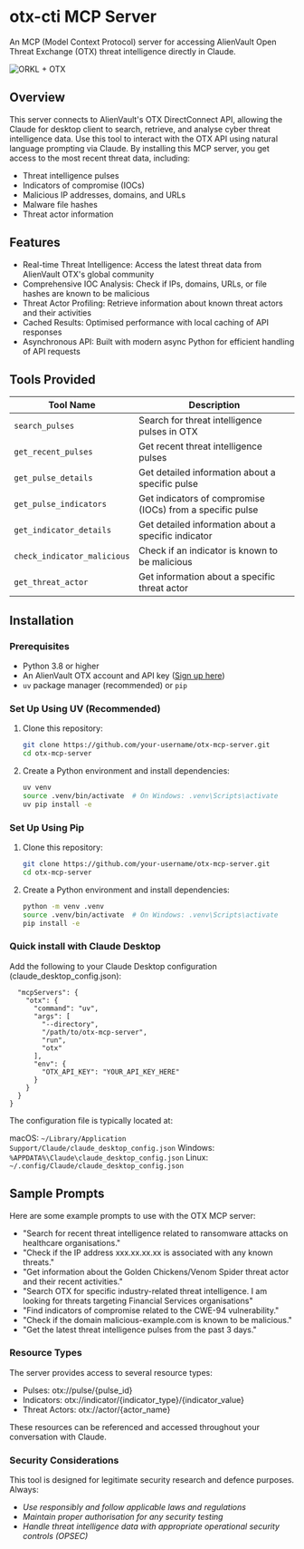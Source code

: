 # otx-cti MCP Server
An MCP (Model Context Protocol) server for accessing AlienVault Open Threat Exchange (OTX) threat intelligence directly in Claude.

![ORKL + OTX](https://github.com/user-attachments/assets/8e6feb59-3735-4b29-8354-f8caa317fd5c)

## Overview
This server connects to AlienVault's OTX DirectConnect API, allowing the Claude for desktop client to search, retrieve, and analyse cyber threat intelligence data. Use this tool to interact with the OTX API using natural language prompting via Claude. By installing this MCP server, you get access to the most recent threat data, including:

* Threat intelligence pulses
* Indicators of compromise (IOCs)
* Malicious IP addresses, domains, and URLs
* Malware file hashes
* Threat actor information

## Features

* Real-time Threat Intelligence: Access the latest threat data from AlienVault OTX's global community
* Comprehensive IOC Analysis: Check if IPs, domains, URLs, or file hashes are known to be malicious
* Threat Actor Profiling: Retrieve information about known threat actors and their activities
* Cached Results: Optimised performance with local caching of API responses
* Asynchronous API: Built with modern async Python for efficient handling of API requests

## Tools Provided

| Tool Name | Description |
|-----------|-------------|
| `search_pulses` | Search for threat intelligence pulses in OTX |
| `get_recent_pulses` | Get recent threat intelligence pulses |
| `get_pulse_details` | Get detailed information about a specific pulse |
| `get_pulse_indicators` | Get indicators of compromise (IOCs) from a specific pulse |
| `get_indicator_details` | Get detailed information about a specific indicator |
| `check_indicator_malicious` | Check if an indicator is known to be malicious |
| `get_threat_actor` | Get information about a specific threat actor |

## Installation

### Prerequisites

- Python 3.8 or higher
- An AlienVault OTX account and API key ([Sign up here](https://otx.alienvault.com/))
- `uv` package manager (recommended) or `pip`

### Set Up Using UV (Recommended)

1. Clone this repository:
   ```bash
   git clone https://github.com/your-username/otx-mcp-server.git
   cd otx-mcp-server

2. Create a Python environment and install dependencies:
    ```bash
    uv venv
    source .venv/bin/activate  # On Windows: .venv\Scripts\activate
    uv pip install -e

### Set Up Using Pip

1. Clone this repository:
   ```bash
   git clone https://github.com/your-username/otx-mcp-server.git
   cd otx-mcp-server

2. Create a Python environment and install dependencies:
   ```bash
   python -m venv .venv
   source .venv/bin/activate  # On Windows: .venv\Scripts\activate
   pip install -e

### Quick install with Claude Desktop
Add the following to your Claude Desktop configuration (claude_desktop_config.json):
```json{
  "mcpServers": {
    "otx": {
      "command": "uv",
      "args": [
        "--directory",
        "/path/to/otx-mcp-server",
        "run",
        "otx"
      ],
      "env": {
        "OTX_API_KEY": "YOUR_API_KEY_HERE"
      }
    }
  }
}
```

The configuration file is typically located at:

macOS: `~/Library/Application Support/Claude/claude_desktop_config.json`
Windows: `%APPDATA%\Claude\claude_desktop_config.json`
Linux: `~/.config/Claude/claude_desktop_config.json`

## Sample Prompts
Here are some example prompts to use with the OTX MCP server:

- "Search for recent threat intelligence related to ransomware attacks on healthcare organisations."
- "Check if the IP address xxx.xx.xx.xx is associated with any known threats."
- "Get information about the Golden Chickens/Venom Spider threat actor and their recent activities."
- "Search OTX for specific industry-related threat intelligence. I am looking for threats targeting Financial Services organisations"
- "Find indicators of compromise related to the CWE-94 vulnerability."
- "Check if the domain malicious-example.com is known to be malicious."
- "Get the latest threat intelligence pulses from the past 3 days."

### Resource Types
The server provides access to several resource types:

* Pulses: otx://pulse/{pulse_id}
* Indicators: otx://indicator/{indicator_type}/{indicator_value}
* Threat Actors: otx://actor/{actor_name}

These resources can be referenced and accessed throughout your conversation with Claude.

### Security Considerations
This tool is designed for legitimate security research and defence purposes. Always:

* *Use responsibly and follow applicable laws and regulations*
* *Maintain proper authorisation for any security testing*
* *Handle threat intelligence data with appropriate operational security controls (OPSEC)*
